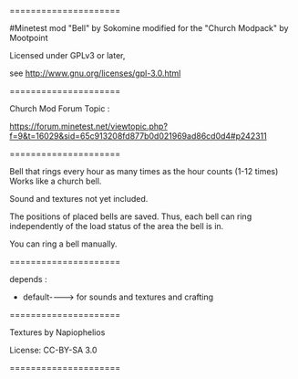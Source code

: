 =====================

#Minetest mod  "Bell" by Sokomine
modified for  the "Church Modpack" by Mootpoint

Licensed under GPLv3 or later,

see http://www.gnu.org/licenses/gpl-3.0.html

=====================

Church Mod Forum Topic :

https://forum.minetest.net/viewtopic.php?f=9&t=16029&sid=65c913208fd877b0d021969ad86cd0d4#p242311


=====================

Bell that rings every hour as many times as the hour counts (1-12 times)
Works like a church bell.

Sound and textures not yet included.

The positions of placed bells are saved. Thus, each bell can ring independently of the load status of the area the bell is in.

You can ring a bell manually.

=====================

depends :
- default----> for sounds and textures and crafting

=====================

Textures by Napiophelios

License: CC-BY-SA 3.0

=====================
